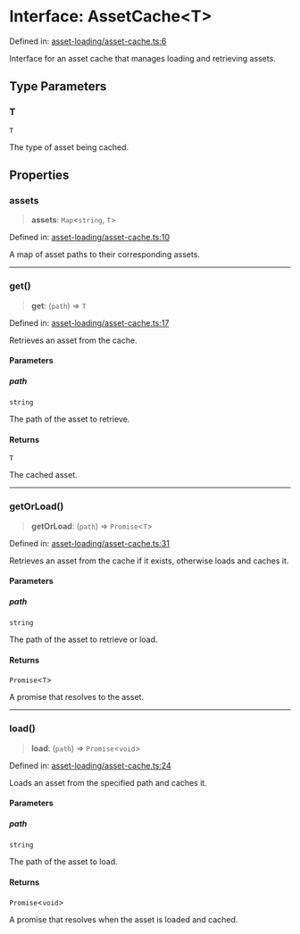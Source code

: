 # Interface: AssetCache\<T\>

Defined in: [asset-loading/asset-cache.ts:6](https://github.com/Forge-Game-Engine/Forge/blob/4b66b21759bd3ab3aaf4c62b3e957c1bb43b7b58/src/asset-loading/asset-cache.ts#L6)

Interface for an asset cache that manages loading and retrieving assets.

## Type Parameters

### T

`T`

The type of asset being cached.

## Properties

### assets

> **assets**: `Map`\<`string`, `T`\>

Defined in: [asset-loading/asset-cache.ts:10](https://github.com/Forge-Game-Engine/Forge/blob/4b66b21759bd3ab3aaf4c62b3e957c1bb43b7b58/src/asset-loading/asset-cache.ts#L10)

A map of asset paths to their corresponding assets.

***

### get()

> **get**: (`path`) => `T`

Defined in: [asset-loading/asset-cache.ts:17](https://github.com/Forge-Game-Engine/Forge/blob/4b66b21759bd3ab3aaf4c62b3e957c1bb43b7b58/src/asset-loading/asset-cache.ts#L17)

Retrieves an asset from the cache.

#### Parameters

##### path

`string`

The path of the asset to retrieve.

#### Returns

`T`

The cached asset.

***

### getOrLoad()

> **getOrLoad**: (`path`) => `Promise`\<`T`\>

Defined in: [asset-loading/asset-cache.ts:31](https://github.com/Forge-Game-Engine/Forge/blob/4b66b21759bd3ab3aaf4c62b3e957c1bb43b7b58/src/asset-loading/asset-cache.ts#L31)

Retrieves an asset from the cache if it exists, otherwise loads and caches it.

#### Parameters

##### path

`string`

The path of the asset to retrieve or load.

#### Returns

`Promise`\<`T`\>

A promise that resolves to the asset.

***

### load()

> **load**: (`path`) => `Promise`\<`void`\>

Defined in: [asset-loading/asset-cache.ts:24](https://github.com/Forge-Game-Engine/Forge/blob/4b66b21759bd3ab3aaf4c62b3e957c1bb43b7b58/src/asset-loading/asset-cache.ts#L24)

Loads an asset from the specified path and caches it.

#### Parameters

##### path

`string`

The path of the asset to load.

#### Returns

`Promise`\<`void`\>

A promise that resolves when the asset is loaded and cached.

